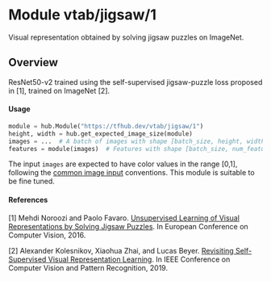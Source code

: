 # Module vtab/&zwnj;jigsaw/1
Visual representation obtained by solving jigsaw puzzles on ImageNet.

<!-- asset-path: https://storage.googleapis.com/vtab/jigsaw/1.tar.gz -->
<!-- dataset: imagenet-ilsvrc-2012-cls -->
<!-- module-type: image-feature-vector -->
<!-- task: image-feature-vector -->
<!-- network-architecture: resnet50-v2 -->
<!-- fine-tunable: true -->
<!-- format: hub -->


## Overview
ResNet50-v2 trained using the self-supervised jigsaw-puzzle loss proposed in
[1], trained on ImageNet [2].

#### Usage

```python
module = hub.Module("https://tfhub.dev/vtab/jigsaw/1")
height, width = hub.get_expected_image_size(module)
images = ...  # A batch of images with shape [batch_size, height, width, 3].
features = module(images)  # Features with shape [batch_size, num_features].
```

The input `images` are expected to have color values in the range [0,1], following
the [common image input](https://www.tensorflow.org/hub/common_signatures/images#input) conventions.
This module is suitable to be fine tuned.

#### References
[1] Mehdi Noroozi and Paolo Favaro.
[Unsupervised Learning of Visual Representations by Solving Jigsaw Puzzles](https://arxiv.org/pdf/1603.09246.pdf).
In European Conference on Computer Vision, 2016.

[2] Alexander Kolesnikov, Xiaohua Zhai, and Lucas Beyer.
[Revisiting Self-Supervised Visual Representation Learning](http://openaccess.thecvf.com/content_CVPR_2019/papers/Kolesnikov_Revisiting_Self-Supervised_Visual_Representation_Learning_CVPR_2019_paper.pdf).
In IEEE Conference on Computer Vision and Pattern Recognition, 2019.
